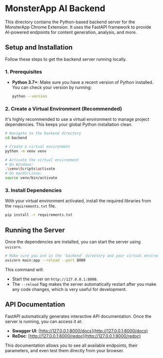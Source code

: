 # MonsterApp AI Backend

This directory contains the Python-based backend server for the MonsterApp Chrome Extension. It uses the FastAPI framework to provide AI-powered endpoints for content generation, analysis, and more.

## Setup and Installation

Follow these steps to get the backend server running locally.

### 1. Prerequisites

- **Python 3.7+**: Make sure you have a recent version of Python installed. You can check your version by running:
  ```bash
  python --version
  ```

### 2. Create a Virtual Environment (Recommended)

It's highly recommended to use a virtual environment to manage project dependencies. This keeps your global Python installation clean.

```bash
# Navigate to the backend directory
cd backend

# Create a virtual environment
python -m venv venv

# Activate the virtual environment
# On Windows:
.\venv\Scripts\activate
# On macOS/Linux:
source venv/bin/activate
```

### 3. Install Dependencies

With your virtual environment activated, install the required libraries from the `requirements.txt` file.

```bash
pip install -r requirements.txt
```

## Running the Server

Once the dependencies are installed, you can start the server using `uvicorn`.

```bash
# Make sure you are in the 'backend' directory and your virtual environment is active
uvicorn main:app --reload --port 8000
```

This command will:
- Start the server on `http://127.0.0.1:8000`.
- The `--reload` flag makes the server automatically restart after you make any code changes, which is very useful for development.

## API Documentation

FastAPI automatically generates interactive API documentation. Once the server is running, you can access it at:

- **Swagger UI**: [http://127.0.0.1:8000/docs](http://127.0.0.1:8000/docs)
- **ReDoc**: [http://127.0.0.1:8000/redoc](http://127.0.0.1:8000/redoc)

This documentation allows you to see all available endpoints, their parameters, and even test them directly from your browser.
